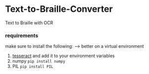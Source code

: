 # Text-to-Braille-Converter
Text to Braille with OCR 

### requirements
make sure to install the following: --> better on a virtual environment
1. [tesseract](https://github.com/UB-Mannheim/tesseract/wiki) and add it to your environment variables
2. numpy ```pip install numpy```
3. PIL ```pip install PIL```